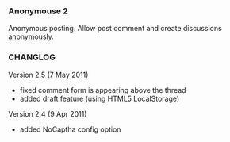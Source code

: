 ### Anonymouse 2 ###
Anonymous posting. Allow post comment and create discussions anonymously.

### CHANGLOG ###
Version 2.5 (7 May 2011)
- fixed comment form is appearing above the thread
- added draft feature (using HTML5 LocalStorage)

Version 2.4 (9 Apr 2011)
- added NoCaptha config option
